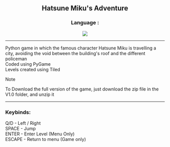 <div align="center">
  <h2> Hatsune Miku's Adventure </h2>
</div>

<div align="center">
  <h3> Language : </h3>
  <a href="https://www.w3schools.com/python/default.asp"><img src="https://img.shields.io/badge/Python-FFD43B?style=for-the-badge&logo=python&logoColor=blue"></a>
</div> <hr>

Python game in which the famous character Hatsune Miku is travelling a city, avoiding the void between the building's roof and the different policeman  
Coded using PyGame  
Levels created using Tiled

>[!NOTE]
> To Download the full version of the game, just download the zip file in the V1.0 folder, and unzip it

<hr>
<h3> Keybinds: </h3>
Q/D - Left / Right <br>
SPACE - Jump <br>
ENTER - Enter Level (Menu Only) <br>
ESCAPE - Return to menu (Game only) <br>
